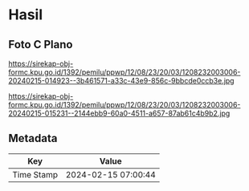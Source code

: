 # Hasil

## Foto C Plano

https://sirekap-obj-formc.kpu.go.id/1392/pemilu/ppwp/12/08/23/20/03/1208232003006-20240215-014923--3b461571-a33c-43e9-856c-9bbcde0ccb3e.jpg

https://sirekap-obj-formc.kpu.go.id/1392/pemilu/ppwp/12/08/23/20/03/1208232003006-20240215-015231--2144ebb9-60a0-4511-a657-87ab61c4b9b2.jpg


## Metadata

| Key        | Value               |
| ---------- | ------------------- |
| Time Stamp | 2024-02-15 07:00:44 |



